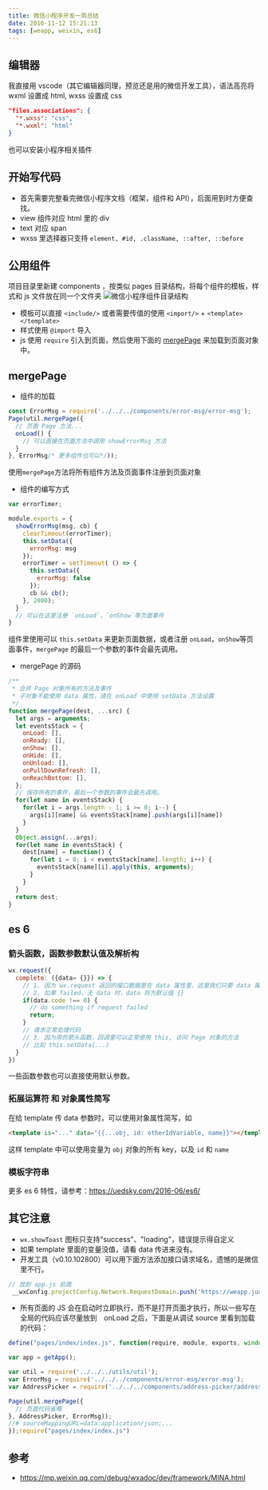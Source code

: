 ```yaml
---
title: 微信小程序开发一周总结
date: 2016-11-12 15:21:13
tags: [weapp, weixin, es6]
---
```


## 编辑器
我直接用 vscode（其它编辑器同理，预览还是用的微信开发工具），语法高亮将 wxml 设置成 html, wxss 设置成 css
```json
"files.associations": {
  "*.wxss": "css",
  "*.wxml": "html"
}
```
也可以安装小程序相关插件

## 开始写代码
* 首先需要完整看完微信小程序文档（框架，组件和 API），后面用到时方便查找。
* view 组件对应 html 里的 div
* text 对应 span
* wxss 里选择器只支持 `element, #id, .className, ::after, ::before`

## 公用组件
项目目录里新建 components ，按类似 pages 目录结构，将每个组件的模板，样式和 js 文件放在同一个文件夹
![微信小程序组件目录结构](https://o8hio0x77.qnssl.com/i/2016-11-12-075312.jpg)
* 模板可以直接 `<include/>` 或者需要传值的使用 `<import/>` + `<template></template>`
* 样式使用 `@import` 导入
* js 使用 `require` 引入到页面，然后使用下面的 [mergePage](#mergePage) 来加载到页面对象中。

## mergePage
* 组件的加载
```js
const ErrorMsg = require('../../../components/error-msg/error-msg');
Page(util.mergePage({
  // 页面 Page 方法...
  onLoad() {
    // 可以直接在页面方法中调用 showErrorMsg 方法
  }
}, ErrorMsg/* 更多组件也可以*/));
```
使用`mergePage`方法将所有组件方法及页面事件注册到页面对象

* 组件的编写方式
```js
var errorTimer;

module.exports = {
  showErrorMsg(msg, cb) {
    clearTimeout(errorTimer);
    this.setData({
      errorMsg: msg
    });
    errorTimer = setTimeout( () => {
      this.setData({
        errorMsg: false
      });
      cb && cb();
    }, 2000);
  }
  // 可以在这里注册 `onLoad`，`onShow`等页面事件
}
```
组件里使用可以 `this.setData` 来更新页面数据，或者注册 `onLoad`，`onShow`等页面事件，`mergePage` 的最后一个参数的事件会最先调用。

* mergePage 的源码
```js
/**
 * 合并 Page 对象所有的方法及事件
 * 子对象不能使用 data 属性，请在 onLoad 中使用 setData 方法设置
 */
function mergePage(dest, ...src) {
  let args = arguments;
  let eventsStack = {
    onLoad: [],
    onReady: [],
    onShow: [],
    onHide: [],
    onUnload: [],
    onPullDownRefresh: [],
    onReachBottom: [],
  };
  // 保存所有的事件，最后一个参数的事件会最先调用。
  for(let name in eventsStack) {
    for(let i = args.length - 1; i >= 0; i--) {
      args[i][name] && eventsStack[name].push(args[i][name])
    }
  }
  Object.assign(...args);
  for(let name in eventsStack) {
    dest[name] = function() {
      for(let i = 0; i < eventsStack[name].length; i++) {
        eventsStack[name][i].apply(this, arguments);
      }
    }
  }
  return dest;
}
```


## es 6
### 箭头函数，函数参数默认值及解析构
```js
wx.request({
  complete: ({data= {}}) => {
    // 1. 因为 wx.request 返回的接口数据是在 data 属性里，这里我们只要 data 属性就行了，所以直接参数解析构
    // 2. 如果 failed，无 data 时，data 将为默认值 {}
    if(data.code !== 0) {
      // do something if request failed
      return;
    }
    // 请求正常处理代码
    // 3. 因为用的箭头函数，回调里可以正常使用 this, 访问 Page 对象的方法
    // 比如 this.setData(...)
  }
})
```
一些函数参数也可以直接使用默认参数。

### 拓展运算符 和 对象属性简写
在给 template 传 data 参数时，可以使用对象属性简写，如
```html
<template is="..." data="{{...obj, id: otherIdVariable, name}}"></template>
```
这样 template 中可以使用变量为 `obj` 对象的所有 key，以及 `id` 和 `name`
### 模板字符串
更多 es 6 特性，请参考：https://uedsky.com/2016-06/es6/

## 其它注意
* `wx.showToast` 图标只支持"success"、"loading"，错误提示得自定义
* 如果 template 里面的变量没值，请看 data 传进来没有。
* 开发工具（v0.10.102800）可以用下面方法添加接口请求域名，遗憾的是微信里不行。
```js
// 放到 app.js 前面
 __wxConfig.projectConfig.Network.RequestDomain.push('https://weapp.juanpi.com');
```
* 所有页面的 JS 会在启动时立即执行，而不是打开页面才执行，所以一些写在全局的代码应该尽量放到　onLoad 之后，下面是从调试 source 里看到加载的代码：

```js
define("pages/index/index.js", function(require, module, exports, window,document,frames,self,location,navigator,localStorage,history,Caches,screen,alert,confirm,prompt,XMLHttpRequest,WebSocket ){ 'use strict';

var app = getApp();

var util = require('../../../utils/util');
var ErrorMsg = require('../../../components/error-msg/error-msg');
var AddressPicker = require('../../../components/address-picker/address-picker');

Page(util.mergePage({
  // 页面代码省略
}, AddressPicker, ErrorMsg));
//# sourceMappingURL=data:application/json;...
});require("pages/index/index.js")
```


## 参考
* https://mp.weixin.qq.com/debug/wxadoc/dev/framework/MINA.html
